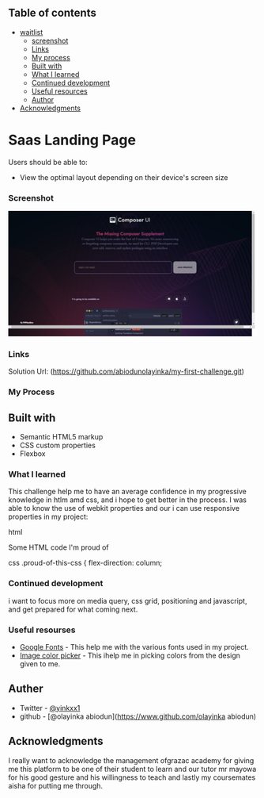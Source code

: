 ## Table of contents


- [waitlist](#saas-lannding-page)
  - [screenshot](#screenshot)
  - [Links](#links)
  - [My process](#my-process)
  - [Built with](#built-with)
  - [What I learned](#what-i-learned)
  - [Continued development](#continued-development)
  - [Useful resources](#useful-resources)
  - [Author](#author)
- [Acknowledgments](#acknowledgments)


# Saas Landing Page

Users should be able to:

- View the optimal layout depending on their device's screen size

### Screenshot

![](./design/screenshort.jpeg)

### Links

Solution Url: (https://github.com/abiodunolayinka/my-first-challenge.git)

### My Process

## Built with

- Semantic HTML5 markup
- CSS custom properties
- Flexbox

### What I learned

This challenge help me to have an average confidence in my progressive knowledge in htlm amd css, and i hope to get better in the process. I was able to know  the use of webkit properties and our i can use responsive properties in my project:

html
<section>Some HTML code I'm proud of</section>


css
.proud-of-this-css {
  flex-direction: column;

### Continued development

i want to focus more on media query, css grid, positioning and javascript, and get prepared for what coming next.

### Useful resourses

- [Google Fonts](https://www.fonts.google.com) - This help me with the various fonts used in my project.
- [Image color picker](https://www.imagecolorpicker.com) - This ihelp me in picking colors from the design given to me.

## Auther
- Twitter - [@yinkxx1](https://www.twitter.com/yinkxx1)
- github - [@olayinka abiodun](https://www.github.com/olayinka abiodun)

## Acknowledgments
 I really want to acknowledge the management ofgrazac academy for giving me this platform to be one of their student to learn and our tutor mr mayowa for his good gesture and his willingness to teach and lastly my coursemates aisha for putting me through.